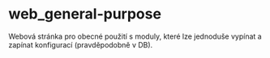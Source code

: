 # web_general-purpose
Webová stránka pro obecné použití s moduly, které lze jednoduše vypínat a zapínat konfigurací (pravděpodobně v DB). 
